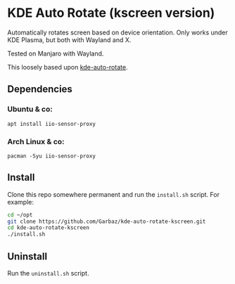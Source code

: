 # KDE Auto Rotate (kscreen version)

Automatically rotates screen based on device orientation. Only works under KDE Plasma, but both with Wayland and X.

Tested on Manjaro with Wayland.

This loosely based upon [kde-auto-rotate](https://github.com/donbowman/kde-auto-rotate/).

## Dependencies

### Ubuntu & co:

`apt install iio-sensor-proxy`

### Arch Linux & co:

`pacman -Syu iio-sensor-proxy`

## Install

Clone this repo somewhere permanent and run the `install.sh` script. For example:

```sh
cd ~/opt
git clone https://github.com/Garbaz/kde-auto-rotate-kscreen.git
cd kde-auto-rotate-kscreen
./install.sh
```

## Uninstall

Run the `uninstall.sh` script.
